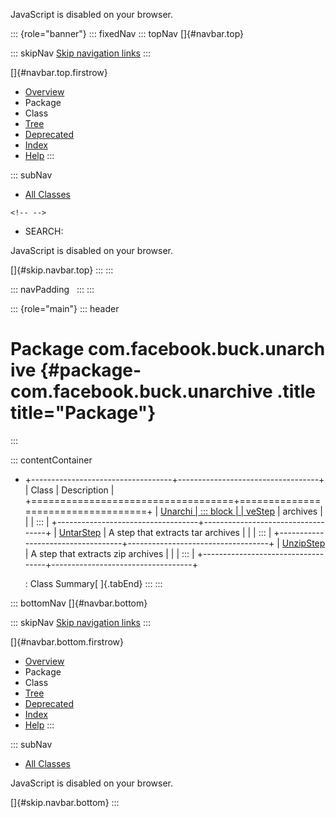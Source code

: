 <div>

JavaScript is disabled on your browser.

</div>

::: {role="banner"}
::: fixedNav
::: topNav
[]{#navbar.top}

::: skipNav
[Skip navigation links](#skip.navbar.top "Skip navigation links")
:::

[]{#navbar.top.firstrow}

-   [Overview](../../../../index.html)
-   Package
-   Class
-   [Tree](package-tree.html)
-   [Deprecated](../../../../deprecated-list.html)
-   [Index](../../../../index-all.html)
-   [Help](../../../../help-doc.html)
:::

::: subNav
-   [All Classes](../../../../allclasses.html)

```{=html}
<!-- -->
```
-   SEARCH:

<div>

<div>

JavaScript is disabled on your browser.

</div>

</div>

[]{#skip.navbar.top}
:::
:::

::: navPadding
 
:::
:::

::: {role="main"}
::: header
# Package com.facebook.buck.unarchive {#package-com.facebook.buck.unarchive .title title="Package"}
:::

::: contentContainer
-   +-----------------------------------+-----------------------------------+
    | Class                             | Description                       |
    +===================================+===================================+
    | [Unarchi                          | ::: block                         |
    | veStep](UnarchiveStep.html "class | A step that extracts arbitrary    |
    |  in com.facebook.buck.unarchive") | archives                          |
    |                                   | :::                               |
    +-----------------------------------+-----------------------------------+
    | [UntarStep](UntarStep.html "class | ::: block                         |
    |  in com.facebook.buck.unarchive") | A step that extracts tar archives |
    |                                   | :::                               |
    +-----------------------------------+-----------------------------------+
    | [UnzipStep](UnzipStep.html "class | ::: block                         |
    |  in com.facebook.buck.unarchive") | A step that extracts zip archives |
    |                                   | :::                               |
    +-----------------------------------+-----------------------------------+

    : Class Summary[ ]{.tabEnd}
:::
:::

::: bottomNav
[]{#navbar.bottom}

::: skipNav
[Skip navigation links](#skip.navbar.bottom "Skip navigation links")
:::

[]{#navbar.bottom.firstrow}

-   [Overview](../../../../index.html)
-   Package
-   Class
-   [Tree](package-tree.html)
-   [Deprecated](../../../../deprecated-list.html)
-   [Index](../../../../index-all.html)
-   [Help](../../../../help-doc.html)
:::

::: subNav
-   [All Classes](../../../../allclasses.html)

<div>

<div>

JavaScript is disabled on your browser.

</div>

</div>

[]{#skip.navbar.bottom}
:::
